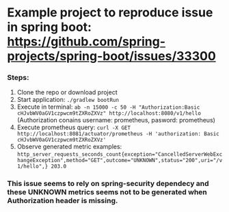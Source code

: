 # Example project to reproduce issue in spring boot: https://github.com/spring-projects/spring-boot/issues/33300

### Steps:
1. Clone the repo or download project 
2. Start application: `./gradlew bootRun`
3. Execute in terminal: `ab -n 15000 -c 50 -H "Authorization:Basic cHJvbWV0aGV1czpwcm9tZXRoZXVz" http://localhost:8080/v1/hello` (Authorization conains username: prometheus, pasword: prometheus)
4. Execute prometheus query: `curl -X GET http://localhost:8081/actuator/prometheus -H 'authorization: Basic cHJvbWV0aGV1czpwcm9tZXRoZXVz'`
5. Observe generated metric examples: `http_server_requests_seconds_count{exception="CancelledServerWebExchangeException",method="GET",outcome="UNKNOWN",status="200",uri="/v1/hello",} 203.0`

### This issue seems to rely on spring-security dependecy and these UNKNOWN metrics seems not to be generated when Authorization header is missing.